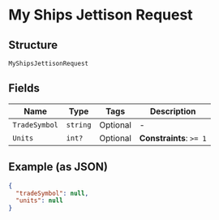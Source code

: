 
# My Ships Jettison Request

## Structure

`MyShipsJettisonRequest`

## Fields

| Name | Type | Tags | Description |
|  --- | --- | --- | --- |
| `TradeSymbol` | `string` | Optional | - |
| `Units` | `int?` | Optional | **Constraints**: `>= 1` |

## Example (as JSON)

```json
{
  "tradeSymbol": null,
  "units": null
}
```

